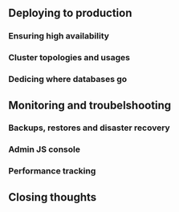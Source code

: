 
## Deploying to production

### Ensuring high availability

### Cluster topologies and usages

### Dedicing where databases go

## Monitoring and troubelshooting

### Backups, restores and disaster recovery

### Admin JS console

### Performance tracking

## Closing thoughts